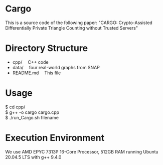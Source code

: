 # Cargo
This is a source code of the following paper:
"CARGO: Crypto-Assisted Differentially Private Triangle Counting without Trusted Servers"

# Directory Structure
* cpp/  C++ code
* data/  four real-world graphs from SNAP
* README.md  This file

# Usage
$ cd cpp/  
$ g++ -o cargo cargo.cpp  
$ ./run_Cargo.sh filename

# Execution Environment
We use AMD EPYC 7313P 16-Core Processor, 512GB RAM running Ubuntu 20.04.5 LTS with g++ 9.4.0
